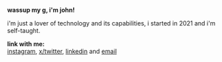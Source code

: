 **wassup my g, i'm john!**

i'm just a lover of technology and its capabilities, i started in 2021 and i'm self-taught.


**link with me:**
<br>
<a href="https://www.instagram.com/manojohnsz">instagram</a>,
<a href="https://twitter.com/manojohnsz">x/twitter</a>,
<a href="https://www.linkedin.com/in/joaovictorjohn/">linkedin</a> and
<a href="mailto:contato.joaovictor99@gmail.com">email</a>
